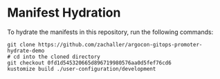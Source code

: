 # Manifest Hydration

To hydrate the manifests in this repository, run the following commands:

```shell
git clone https://github.com/zachaller/argocon-gitops-promoter-hydrate-demo
# cd into the cloned directory
git checkout 0fd1d545320665d896719980576aa0d5fef76cd6
kustomize build ./user-configuration/development
```
